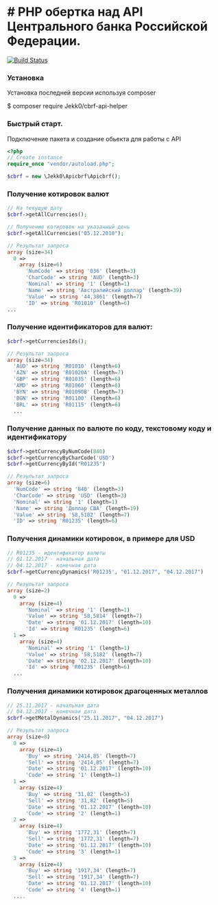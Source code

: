 # # PHP обертка над API Центрального банка Российской Федерации.
[![Build Status](https://travis-ci.org/Jekk0/cbrf-api-helper.svg?branch=master)](https://travis-ci.org/Jekk0/cbrf-api-helper)

### Установка

 Установка последней версии используя composer

 $ composer require Jekk0/cbrf-api-helper

### Быстрый старт.
Подключение пакета и создание обьекта для работы с API
```php
<?php
// Create instance
require_once "vendor/autoload.php";

$cbrf = new \Jekk0\Apicbrf\Apicbrf();
```

### Получение котировок валют
```php
// На текущую дату
$cbrf->getAllCurrencies();

// Получение котировок на указанный день
$cbrf->getAllCurrencies("05.12.2010");

// Результат запроса
array (size=34)
  0 =>
    array (size=6)
      'NumCode' => string '036' (length=3)
      'CharCode' => string 'AUD' (length=3)
      'Nominal' => string '1' (length=1)
      'Name' => string 'Австралийский доллар' (length=39)
      'Value' => string '44,3861' (length=7)
      'ID' => string 'R01010' (length=6)
...
```
### Получение идентификаторов для валют:

```php
$cbrf->getCurrenciesIds();

// Результат запроса
array (size=34)
  'AUD' => string 'R01010' (length=6)
  'AZN' => string 'R01020A' (length=7)
  'GBP' => string 'R01035' (length=6)
  'AMD' => string 'R01060' (length=6)
  'BYN' => string 'R01090B' (length=7)
  'BGN' => string 'R01100' (length=6)
  'BRL' => string 'R01115' (length=6)
  ...
```
### Получение данных по валюте по коду, текстовому коду и идентификатору
```php
$cbrf->getCurrencyByNumCode(840)
$cbrf->getCurrencyByCharCode('USD')
$cbrf->getCurrencyById("R01235")

// Результат запроса
array (size=6)
  'NumCode' => string '840' (length=3)
  'CharCode' => string 'USD' (length=3)
  'Nominal' => string '1' (length=1)
  'Name' => string 'Доллар США' (length=19)
  'Value' => string '58,5182' (length=7)
  'ID' => string 'R01235' (length=6)
```
### Получения динамики котировок, в примере для USD
```php
// R01235 - идентификатор валюты
// 01.12.2017 - начальная дата
// 04.12.2017 - конечная дата
$cbrf->getCurrencyDynamics('R01235', "01.12.2017", "04.12.2017")

// Результат запроса
array (size=2)
  0 =>
    array (size=4)
      'Nominal' => string '1' (length=1)
      'Value' => string '58,5814' (length=7)
      'Date' => string '01.12.2017' (length=10)
      'Id' => string 'R01235' (length=6)
  1 =>
    array (size=4)
      'Nominal' => string '1' (length=1)
      'Value' => string '58,5182' (length=7)
      'Date' => string '02.12.2017' (length=10)
      'Id' => string 'R01235' (length=6)
  ...
```

### Получения динамики котировок драгоценных металлов
```php
// 25.11.2017 - начальная дата
// 04.12.2017 - конечная дата
$cbrf->getMetalDynamics("25.11.2017", "04.12.2017")

// Результат запроса
array (size=8)
  0 =>
    array (size=4)
      'Buy' => string '2414,85' (length=7)
      'Sell' => string '2414,85' (length=7)
      'Date' => string '01.12.2017' (length=10)
      'Code' => string '1' (length=1)
  1 =>
    array (size=4)
      'Buy' => string '31,82' (length=5)
      'Sell' => string '31,82' (length=5)
      'Date' => string '01.12.2017' (length=10)
      'Code' => string '2' (length=1)
  2 =>
    array (size=4)
      'Buy' => string '1772,31' (length=7)
      'Sell' => string '1772,31' (length=7)
      'Date' => string '01.12.2017' (length=10)
      'Code' => string '3' (length=1)
  3 =>
    array (size=4)
      'Buy' => string '1917,34' (length=7)
      'Sell' => string '1917,34' (length=7)
      'Date' => string '01.12.2017' (length=10)
      'Code' => string '4' (length=1)
  ....
```
